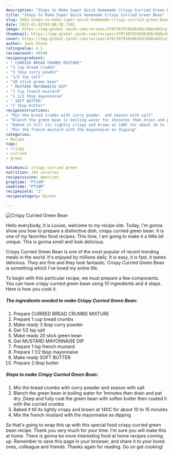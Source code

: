 ```yaml
---
description: "Steps to Make Super Quick Homemade Crispy Curried Green Bean"
title: "Steps to Make Super Quick Homemade Crispy Curried Green Bean"
slug: 5483-steps-to-make-super-quick-homemade-crispy-curried-green-bean
date: 2022-01-01T03:00:30.710Z
image: https://img-global.cpcdn.com/recipes/4787387910586368/680x482cq70/crispy-curried-green-bean-recipe-main-photo.jpg
thumbnail: https://img-global.cpcdn.com/recipes/4787387910586368/680x482cq70/crispy-curried-green-bean-recipe-main-photo.jpg
cover: https://img-global.cpcdn.com/recipes/4787387910586368/680x482cq70/crispy-curried-green-bean-recipe-main-photo.jpg
author: Jack Stone
ratingvalue: 4.1
reviewcount: 40540
recipeingredient:
- " CURRIED BREAD CRUMBS MIXTURE"
- "1 cup bread crumbs"
- "3 tbsp curry powder"
- "1/2 tsp salt"
- "20 stick green bean"
- " MUSTARD MAYONNAISE DIP"
- "1 tsp french mustard"
- "1 1/2 tbsp mayonnaise"
- " SOFT BUTTER"
- "2 tbsp butter"
recipeinstructions:
- "Mix the bread crumbs with curry powder  and season with salt"
- "Blanch the green bean in boiling water for 1minutes then drain and pat dry ,Deep and fully coat  the green bean with soften butter then coated it with the curried crumbs"
- "Baked it till its lightly crispy and brown at 140C for about 10 to 15 minutes"
- "Mix the french mustard with the mayonnaise as dipping"
categories:
- Recipe
tags:
- crispy
- curried
- green

katakunci: crispy curried green 
nutrition: 194 calories
recipecuisine: American
preptime: "PT14M"
cooktime: "PT30M"
recipeyield: "2"
recipecategory: Dinner

---
```



![Crispy Curried Green Bean](https://img-global.cpcdn.com/recipes/4787387910586368/680x482cq70/crispy-curried-green-bean-recipe-main-photo.jpg)

Hello everybody, it is Louise, welcome to my recipe site. Today, I'm gonna show you how to prepare a distinctive dish, crispy curried green bean. It is one of my favorites food recipes. This time, I am going to make it a little bit unique. This is gonna smell and look delicious.

Crispy Curried Green Bean is one of the most popular of recent trending meals in the world. It's enjoyed by millions daily. It is easy, it is fast, it tastes delicious. They are fine and they look fantastic. Crispy Curried Green Bean is something which I've loved my entire life.




To begin with this particular recipe, we must prepare a few components. You can have crispy curried green bean using 10 ingredients and 4 steps. Here is how you cook it.

<!--inarticleads1-->

##### The ingredients needed to make Crispy Curried Green Bean:

1. Prepare  CURRIED BREAD CRUMBS MIXTURE
1. Prepare 1 cup bread crumbs
1. Make ready 3 tbsp curry powder
1. Get 1/2 tsp salt
1. Make ready 20 stick green bean
1. Get  MUSTARD MAYONNAISE DIP
1. Prepare 1 tsp french mustard
1. Prepare 1 1/2 tbsp mayonnaise
1. Make ready  SOFT BUTTER
1. Prepare 2 tbsp butter




<!--inarticleads2-->

##### Steps to make Crispy Curried Green Bean:

1. Mix the bread crumbs with curry powder  and season with salt
1. Blanch the green bean in boiling water for 1minutes then drain and pat dry ,Deep and fully coat  the green bean with soften butter then coated it with the curried crumbs
1. Baked it till its lightly crispy and brown at 140C for about 10 to 15 minutes
1. Mix the french mustard with the mayonnaise as dipping




So that's going to wrap this up with this special food crispy curried green bean recipe. Thank you very much for your time. I'm sure you will make this at home. There is gonna be more interesting food at home recipes coming up. Remember to save this page in your browser, and share it to your loved ones, colleague and friends. Thanks again for reading. Go on get cooking!

